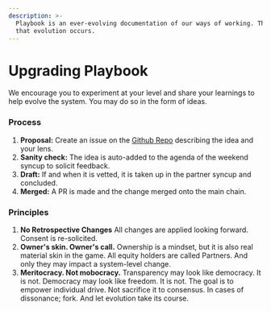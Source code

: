 ```yaml
---
description: >-
  Playbook is an ever-evolving documentation of our ways of working. This is how
  that evolution occurs.
---
```


# Upgrading Playbook

We encourage you to experiment at your level and share your learnings to help evolve the system. You may do so in the form of ideas. 

### Process

1. **Proposal:** Create an issue on the [Github Repo](https://github.com/thevantageproject/playbook) describing the idea and your lens. 
2. **Sanity check:** The idea is auto-added to the agenda of the weekend syncup to solicit feedback. 
3. **Draft:** If and when it is vetted, it is taken up in the partner syncup and concluded. 
4. **Merged:** A PR is made and the change merged onto the main chain. 



### Principles

1. **No Retrospective Changes** All changes are applied looking forward. Consent is re-solicited. 
2. **Owner's skin. Owner's call.** Ownership is a mindset, but it is also real material skin in the game. All equity holders are called Partners. And only they may impact a system-level change. 
3. **Meritocracy. Not mobocracy.**  Transparency may look like democracy. It is not.  Democracy may look like freedom. It is not.  The goal is to empower individual drive. Not sacrifice it to consensus. In cases of dissonance; fork. And let evolution take its course. 

  
  
  


